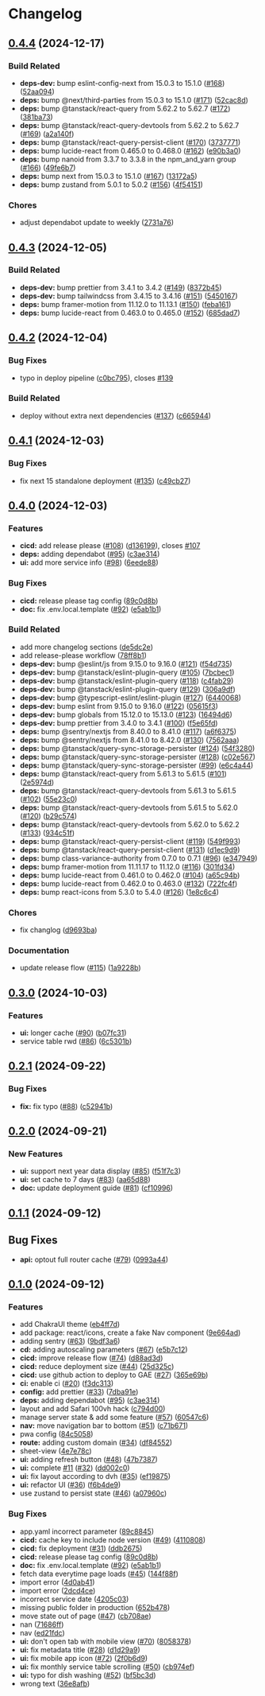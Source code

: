 # Changelog

## [0.4.4](https://github.com/wanlong-church/service/compare/v0.4.3...v0.4.4) (2024-12-17)


### Build Related

* **deps-dev:** bump eslint-config-next from 15.0.3 to 15.1.0 ([#168](https://github.com/wanlong-church/service/issues/168)) ([52aa094](https://github.com/wanlong-church/service/commit/52aa094b194e42ce8106dea8cd497d86d1b80fb4))
* **deps:** bump @next/third-parties from 15.0.3 to 15.1.0 ([#171](https://github.com/wanlong-church/service/issues/171)) ([52cac8d](https://github.com/wanlong-church/service/commit/52cac8d390bf2a118e5bf61f99ffec3371e4fc22))
* **deps:** bump @tanstack/react-query from 5.62.2 to 5.62.7 ([#172](https://github.com/wanlong-church/service/issues/172)) ([381ba73](https://github.com/wanlong-church/service/commit/381ba73f0f2e522a3ec1ca1ed5eb2f8a50760018))
* **deps:** bump @tanstack/react-query-devtools from 5.62.2 to 5.62.7 ([#169](https://github.com/wanlong-church/service/issues/169)) ([a2a140f](https://github.com/wanlong-church/service/commit/a2a140f05dd830ca58aa60e75f408e5233873e6b))
* **deps:** bump @tanstack/react-query-persist-client ([#170](https://github.com/wanlong-church/service/issues/170)) ([3737771](https://github.com/wanlong-church/service/commit/3737771a6155d8f2fed8174fdad1a3be40d2332a))
* **deps:** bump lucide-react from 0.465.0 to 0.468.0 ([#162](https://github.com/wanlong-church/service/issues/162)) ([e90b3a0](https://github.com/wanlong-church/service/commit/e90b3a044a21e6f826eedd96cbaac2f6c63dcec6))
* **deps:** bump nanoid from 3.3.7 to 3.3.8 in the npm_and_yarn group ([#166](https://github.com/wanlong-church/service/issues/166)) ([49fe6b7](https://github.com/wanlong-church/service/commit/49fe6b77b163feb8789ca2adff9fcdf12da81185))
* **deps:** bump next from 15.0.3 to 15.1.0 ([#167](https://github.com/wanlong-church/service/issues/167)) ([13172a5](https://github.com/wanlong-church/service/commit/13172a5385b55dda085bf48e8805fce08255a0b6))
* **deps:** bump zustand from 5.0.1 to 5.0.2 ([#156](https://github.com/wanlong-church/service/issues/156)) ([4f54151](https://github.com/wanlong-church/service/commit/4f54151c58ce788af68d0d7e031cd68c0805ba31))


### Chores

* adjust dependabot update to weekly ([2731a76](https://github.com/wanlong-church/service/commit/2731a76b23910fa7ddc3e3a478e51c6b194a4340))

## [0.4.3](https://github.com/wanlong-church/service/compare/v0.4.2...v0.4.3) (2024-12-05)


### Build Related

* **deps-dev:** bump prettier from 3.4.1 to 3.4.2 ([#149](https://github.com/wanlong-church/service/issues/149)) ([8372b45](https://github.com/wanlong-church/service/commit/8372b45e4d81d055cfc1d5c7d61ec5afbbc0ec82))
* **deps-dev:** bump tailwindcss from 3.4.15 to 3.4.16 ([#151](https://github.com/wanlong-church/service/issues/151)) ([5450167](https://github.com/wanlong-church/service/commit/54501676bdf3bd70b56eea93a1d402c1c1212c55))
* **deps:** bump framer-motion from 11.12.0 to 11.13.1 ([#150](https://github.com/wanlong-church/service/issues/150)) ([feba161](https://github.com/wanlong-church/service/commit/feba16160b56c90d73fdf4b8b0e0075e1f838c5f))
* **deps:** bump lucide-react from 0.463.0 to 0.465.0 ([#152](https://github.com/wanlong-church/service/issues/152)) ([685dad7](https://github.com/wanlong-church/service/commit/685dad76eb1d53e55a7ee964009e0a6cfcc8c9ee))

## [0.4.2](https://github.com/wanlong-church/service/compare/v0.4.1...v0.4.2) (2024-12-04)


### Bug Fixes

* typo in deploy pipeline ([c0bc795](https://github.com/wanlong-church/service/commit/c0bc795a2c0481a47af7a18d9f07a76200ec0ecb)), closes [#139](https://github.com/wanlong-church/service/issues/139)


### Build Related

* deploy without extra next dependencies ([#137](https://github.com/wanlong-church/service/issues/137)) ([c665944](https://github.com/wanlong-church/service/commit/c665944e424609a9a3ca242a3b147d96f3816443))

## [0.4.1](https://github.com/wanlong-church/service/compare/v0.4.0...v0.4.1) (2024-12-03)


### Bug Fixes

* fix next 15 standalone deployment ([#135](https://github.com/wanlong-church/service/issues/135)) ([c49cb27](https://github.com/wanlong-church/service/commit/c49cb2731d17eecfb20eb1383961fac501a2db43))

## [0.4.0](https://github.com/wanlong-church/service/compare/v0.3.0...v0.4.0) (2024-12-03)


### Features

* **cicd:** add release please ([#108](https://github.com/wanlong-church/service/issues/108)) ([d136199](https://github.com/wanlong-church/service/commit/d136199ba3d8ca91d2c8a1efb9a02aa7633be61a)), closes [#107](https://github.com/wanlong-church/service/issues/107)
* **deps:** adding dependabot ([#95](https://github.com/wanlong-church/service/issues/95)) ([c3ae314](https://github.com/wanlong-church/service/commit/c3ae3143af52615e70620ff1cc014be67adb113f))
* **ui:** add more service info ([#98](https://github.com/wanlong-church/service/issues/98)) ([6eede88](https://github.com/wanlong-church/service/commit/6eede884ce2971b5d82b39413bb7c62b7afae9e1))


### Bug Fixes

* **cicd:** release please tag config ([89c0d8b](https://github.com/wanlong-church/service/commit/89c0d8bc9d29c09fce09fe626ea6340a6a4b9ec2))
* **doc:** fix .env.local.template ([#92](https://github.com/wanlong-church/service/issues/92)) ([e5ab1b1](https://github.com/wanlong-church/service/commit/e5ab1b1d0b7718b0198aaf428fa302c5315ea8cf))


### Build Related

* add more changelog sections ([de5dc2e](https://github.com/wanlong-church/service/commit/de5dc2e52a883f9fad0b45fa2b54790df8e0ce42))
* add release-please workflow ([78ff8b1](https://github.com/wanlong-church/service/commit/78ff8b1fb71813cbf8b31329433820f1fabbaa3e))
* **deps-dev:** bump @eslint/js from 9.15.0 to 9.16.0 ([#121](https://github.com/wanlong-church/service/issues/121)) ([f54d735](https://github.com/wanlong-church/service/commit/f54d73521c8d75d7fd6d9d0cd6bc514250cbc717))
* **deps-dev:** bump @tanstack/eslint-plugin-query ([#105](https://github.com/wanlong-church/service/issues/105)) ([7bcbec1](https://github.com/wanlong-church/service/commit/7bcbec10af807699a1ae218a7eca941ef3a3c98c))
* **deps-dev:** bump @tanstack/eslint-plugin-query ([#118](https://github.com/wanlong-church/service/issues/118)) ([c4fab29](https://github.com/wanlong-church/service/commit/c4fab29c3eb3f5c891137b051b594167b25f34bd))
* **deps-dev:** bump @tanstack/eslint-plugin-query ([#129](https://github.com/wanlong-church/service/issues/129)) ([306a9df](https://github.com/wanlong-church/service/commit/306a9dfe8c1769f3dc1c19dbc3faeefd2c8d23f8))
* **deps-dev:** bump @typescript-eslint/eslint-plugin ([#127](https://github.com/wanlong-church/service/issues/127)) ([6440068](https://github.com/wanlong-church/service/commit/6440068cbc1dc946f7678300a9fafef74b34394f))
* **deps-dev:** bump eslint from 9.15.0 to 9.16.0 ([#122](https://github.com/wanlong-church/service/issues/122)) ([05615f3](https://github.com/wanlong-church/service/commit/05615f309e8a50fc6d1a1584ff250ffc2020efff))
* **deps-dev:** bump globals from 15.12.0 to 15.13.0 ([#123](https://github.com/wanlong-church/service/issues/123)) ([16494d6](https://github.com/wanlong-church/service/commit/16494d6fb60b71181497aeacc290b5503c509eb7))
* **deps-dev:** bump prettier from 3.4.0 to 3.4.1 ([#100](https://github.com/wanlong-church/service/issues/100)) ([f5e65fd](https://github.com/wanlong-church/service/commit/f5e65fd2b12c322d841789d2413b2a4364c0bc55))
* **deps:** bump @sentry/nextjs from 8.40.0 to 8.41.0 ([#117](https://github.com/wanlong-church/service/issues/117)) ([a6f6375](https://github.com/wanlong-church/service/commit/a6f6375775ce9bf3897af3db6f7777a645877558))
* **deps:** bump @sentry/nextjs from 8.41.0 to 8.42.0 ([#130](https://github.com/wanlong-church/service/issues/130)) ([7562aaa](https://github.com/wanlong-church/service/commit/7562aaaa59fb9d55253f4c39f7899106cef185c8))
* **deps:** bump @tanstack/query-sync-storage-persister ([#124](https://github.com/wanlong-church/service/issues/124)) ([54f3280](https://github.com/wanlong-church/service/commit/54f3280050720b420c0d26253c26bde38ff3f46e))
* **deps:** bump @tanstack/query-sync-storage-persister ([#128](https://github.com/wanlong-church/service/issues/128)) ([c02e567](https://github.com/wanlong-church/service/commit/c02e5677074359c3fc43485c3b0d2b4fc1ae772a))
* **deps:** bump @tanstack/query-sync-storage-persister ([#99](https://github.com/wanlong-church/service/issues/99)) ([e6c4a44](https://github.com/wanlong-church/service/commit/e6c4a44696732a2d9040b16138d9c51092fb0225))
* **deps:** bump @tanstack/react-query from 5.61.3 to 5.61.5 ([#101](https://github.com/wanlong-church/service/issues/101)) ([2e5974d](https://github.com/wanlong-church/service/commit/2e5974d5f45026c8cbd8eadc6a6951a1728b6362))
* **deps:** bump @tanstack/react-query-devtools from 5.61.3 to 5.61.5 ([#102](https://github.com/wanlong-church/service/issues/102)) ([55e23c0](https://github.com/wanlong-church/service/commit/55e23c017467f6688f408f7ffbfbe263ed2a775b))
* **deps:** bump @tanstack/react-query-devtools from 5.61.5 to 5.62.0 ([#120](https://github.com/wanlong-church/service/issues/120)) ([b29c574](https://github.com/wanlong-church/service/commit/b29c574aa513e266e7053c0fe29437338acc4c08))
* **deps:** bump @tanstack/react-query-devtools from 5.62.0 to 5.62.2 ([#133](https://github.com/wanlong-church/service/issues/133)) ([934c51f](https://github.com/wanlong-church/service/commit/934c51fbd6db5a3e130babad641c99a5ba7e4dc3))
* **deps:** bump @tanstack/react-query-persist-client ([#119](https://github.com/wanlong-church/service/issues/119)) ([549f993](https://github.com/wanlong-church/service/commit/549f9932d5e3f0d4c79eb89d77824a8a2cf15f5f))
* **deps:** bump @tanstack/react-query-persist-client ([#131](https://github.com/wanlong-church/service/issues/131)) ([d1ec9d9](https://github.com/wanlong-church/service/commit/d1ec9d9db46be827240ef3042fe50a9653243ee1))
* **deps:** bump class-variance-authority from 0.7.0 to 0.7.1 ([#96](https://github.com/wanlong-church/service/issues/96)) ([e347949](https://github.com/wanlong-church/service/commit/e34794946e886073a18fb9cc3ac0cc78dae2ad30))
* **deps:** bump framer-motion from 11.11.17 to 11.12.0 ([#116](https://github.com/wanlong-church/service/issues/116)) ([301fd34](https://github.com/wanlong-church/service/commit/301fd34aab1bcfaa924055097d78821c238a6c02))
* **deps:** bump lucide-react from 0.461.0 to 0.462.0 ([#104](https://github.com/wanlong-church/service/issues/104)) ([a65c94b](https://github.com/wanlong-church/service/commit/a65c94be088044beb27c53d39652471fb5463725))
* **deps:** bump lucide-react from 0.462.0 to 0.463.0 ([#132](https://github.com/wanlong-church/service/issues/132)) ([722fc4f](https://github.com/wanlong-church/service/commit/722fc4f56cb6e8e72be6372b50a7a2298541f969))
* **deps:** bump react-icons from 5.3.0 to 5.4.0 ([#126](https://github.com/wanlong-church/service/issues/126)) ([1e8c6c4](https://github.com/wanlong-church/service/commit/1e8c6c44d42625c23e5e754e8029dda7692bb41f))


### Chores

* fix changlog ([d9693ba](https://github.com/wanlong-church/service/commit/d9693bae1678bef57ec4bc0d21539571499cc023))


### Documentation

* update release flow ([#115](https://github.com/wanlong-church/service/issues/115)) ([1a9228b](https://github.com/wanlong-church/service/commit/1a9228b47bd8520c7004ce93cf510a14ed93ce1d))

## [0.3.0](https://github.com/wanlong-church/service/compare/v0.2.1...v0.3.0) (2024-10-03)

### Features

- **ui:** longer cache ([#90](https://github.com/wanlong-church/service/issues/90)) ([b07fc31](https://github.com/wanlong-church/service/commit/b07fc3113a4c3cca6ed8e9fc6ec495cf49077a57))
- service table rwd ([#86](https://github.com/wanlong-church/service/issues/86)) ([6c5301b](https://github.com/wanlong-church/service/commit/6c5301b2187041fdf12bd65553e312dcbe29e949))

## [0.2.1](https://github.com/wanlong-church/service/compare/v0.2.0...v0.2.1) (2024-09-22)

### Bug Fixes

- **fix:** fix typo ([#88](https://github.com/wanlong-church/service/issues/88)) ([c52941b](https://github.com/wanlong-church/service/commit/c52941bd64081ccc5087f058bb27d39afbd5b2c8))

## [0.2.0](https://github.com/wanlong-church/service/compare/v0.1.1...v0.2.0) (2024-09-21)

### New Features

- **ui:** support next year data display ([#85](https://github.com/wanlong-church/service/issues/85)) ([f51f7c3](https://github.com/wanlong-church/service/commit/f51f7c384260e81edde3ac09347904bc9e26be43))
- **ui:** set cache to 7 days ([#83](https://github.com/wanlong-church/service/issues/83)) ([aa65d88](https://github.com/wanlong-church/service/commit/aa65d88ac2d0fbb56c7e6e010ae2fc0807539e2b))
- **doc:** update deployment guide ([#81](https://github.com/wanlong-church/service/issues/81)) ([cf10996](https://github.com/wanlong-church/service/commit/cf10996f2b963e5e21e233bc088cad676a4e6d41))

## [0.1.1](https://github.com/wanlong-church/service/compare/v0.1.0...v0.1.1) (2024-09-12)

## Bug Fixes

- **api:** optout full router cache ([#79](https://github.com/wanlong-church/service/issues/79)) ([0993a44](https://github.com/wanlong-church/service/commit/0993a443e3fac493b0d0a0510fbeee2e525e1e16))

## [0.1.0](https://github.com/wanlong-church/service/commits/0.1.0) (2024-09-12)

### Features

- add ChakraUI theme ([eb4ff7d](https://github.com/wanlong-church/service/commit/eb4ff7dfec5122f4937a3764e0cd6bf67a1442ae))
- add package: react/icons, create a fake Nav component ([9e664ad](https://github.com/wanlong-church/service/commit/9e664adcdc7c5f421a33dec362b496fe7b3e9a87))
- adding sentry ([#63](https://github.com/wanlong-church/service/issues/63)) ([9bdf3a6](https://github.com/wanlong-church/service/commit/9bdf3a6be895548b914d14c796e4e3b9a0707e05))
- **cd:** adding autoscaling parameters ([#67](https://github.com/wanlong-church/service/issues/67)) ([e5b7c12](https://github.com/wanlong-church/service/commit/e5b7c12f476671ba846996b12079e872e12d1777))
- **cicd:** improve release flow ([#74](https://github.com/wanlong-church/service/issues/74)) ([d88ad3d](https://github.com/wanlong-church/service/commit/d88ad3d52ec21da363a2bc5c242c309fd267bb0a))
- **cicd:** reduce deployment size ([#44](https://github.com/wanlong-church/service/issues/44)) ([25d325c](https://github.com/wanlong-church/service/commit/25d325c9a6d08e3128101bd0134bada7705d70d5))
- **cicd:** use github action to deploy to GAE ([#27](https://github.com/wanlong-church/service/issues/27)) ([365e69b](https://github.com/wanlong-church/service/commit/365e69bb8666dda8779a3c70e6f444eaa0a0673a))
- **ci:** enable ci ([#20](https://github.com/wanlong-church/service/issues/20)) ([f3dc313](https://github.com/wanlong-church/service/commit/f3dc313ae773bad3b104ec754d26c29ac0133f5f))
- **config:** add prettier ([#33](https://github.com/wanlong-church/service/issues/33)) ([7dba91e](https://github.com/wanlong-church/service/commit/7dba91e2df8b3421c4368350696e74f9b38260f0))
- **deps:** adding dependabot ([#95](https://github.com/wanlong-church/service/issues/95)) ([c3ae314](https://github.com/wanlong-church/service/commit/c3ae3143af52615e70620ff1cc014be67adb113f))
- layout and add Safari 100vh hack ([c794d00](https://github.com/wanlong-church/service/commit/c794d0010a6f62cd30dfc64f8f295a7094e89eae))
- manage server state & add some feature ([#57](https://github.com/wanlong-church/service/issues/57)) ([60547c6](https://github.com/wanlong-church/service/commit/60547c6340ff829c891611c8af3064b46f41cb6a))
- **nav:** move navigation bar to bottom ([#51](https://github.com/wanlong-church/service/issues/51)) ([c71b671](https://github.com/wanlong-church/service/commit/c71b671984e16abb5b3732102ecb425e7f9c8fca))
- pwa config ([84c5058](https://github.com/wanlong-church/service/commit/84c5058f35b9f4e7be697fd2a3dc3eba4c3f92c5))
- **route:** adding custom domain ([#34](https://github.com/wanlong-church/service/issues/34)) ([df84552](https://github.com/wanlong-church/service/commit/df8455287445ab042949543d1e9836025738782d))
- sheet-view ([4e7e78c](https://github.com/wanlong-church/service/commit/4e7e78cc4551a80810a80e2b5abc4b32ab964c30))
- **ui:** adding refresh button ([#48](https://github.com/wanlong-church/service/issues/48)) ([47b7387](https://github.com/wanlong-church/service/commit/47b7387c95c6367a80dc353604e101f5f178697f))
- **ui:** complete [#11](https://github.com/wanlong-church/service/issues/11) ([#32](https://github.com/wanlong-church/service/issues/32)) ([dd002c0](https://github.com/wanlong-church/service/commit/dd002c012b56c88c0b664d9160247394e4a02563))
- **ui:** fix layout according to dvh ([#35](https://github.com/wanlong-church/service/issues/35)) ([ef19875](https://github.com/wanlong-church/service/commit/ef19875fa3b67048a810d8ae83ee3c187e7a65fa))
- **ui:** refactor UI ([#36](https://github.com/wanlong-church/service/issues/36)) ([f6b4de9](https://github.com/wanlong-church/service/commit/f6b4de9d3a5b60a3f178c654f8f55e8350416501))
- use zustand to persist state ([#46](https://github.com/wanlong-church/service/issues/46)) ([a07960c](https://github.com/wanlong-church/service/commit/a07960cc65d6a0ed8d10f437bfed20b0a7238772))

### Bug Fixes

- app.yaml incorrect parameter ([89c8845](https://github.com/wanlong-church/service/commit/89c884573f86d6ca778296c2332d38206f7be82d))
- **cicd:** cache key to include node version ([#49](https://github.com/wanlong-church/service/issues/49)) ([4110808](https://github.com/wanlong-church/service/commit/411080897afc1683e8737303e2ed3c14ff03e0b4))
- **cicd:** fix deployment ([#31](https://github.com/wanlong-church/service/issues/31)) ([ddb2675](https://github.com/wanlong-church/service/commit/ddb2675cb80967cd1faa9e022659e757688b56df))
- **cicd:** release please tag config ([89c0d8b](https://github.com/wanlong-church/service/commit/89c0d8bc9d29c09fce09fe626ea6340a6a4b9ec2))
- **doc:** fix .env.local.template ([#92](https://github.com/wanlong-church/service/issues/92)) ([e5ab1b1](https://github.com/wanlong-church/service/commit/e5ab1b1d0b7718b0198aaf428fa302c5315ea8cf))
- fetch data everytime page loads ([#45](https://github.com/wanlong-church/service/issues/45)) ([144f88f](https://github.com/wanlong-church/service/commit/144f88fe480af8e0bbd1eb72e0fe48d9daf988ff))
- import error ([4d0ab41](https://github.com/wanlong-church/service/commit/4d0ab414a594902c21d92ecdd2a07adcb96079f1))
- import error ([2dcd4ce](https://github.com/wanlong-church/service/commit/2dcd4cea3650d9cf70c884a83de7e00c8abae243))
- incorrect service date ([4205c03](https://github.com/wanlong-church/service/commit/4205c038b0a1116d4fcd610fdf33ab7fb6eba74e))
- missing public folder in production ([652b478](https://github.com/wanlong-church/service/commit/652b478e6eba1f75fcbb458e1ec17d1479aaca0a))
- move state out of page ([#47](https://github.com/wanlong-church/service/issues/47)) ([cb708ae](https://github.com/wanlong-church/service/commit/cb708ae4a7bf24260425f5ebc427a60abe57fd7e))
- nan ([71686ff](https://github.com/wanlong-church/service/commit/71686ff29189a0ee7d5c6c6b0b06329854820f49))
- nav ([ed21fdc](https://github.com/wanlong-church/service/commit/ed21fdcd8ffb21a4b5f65b462b38f3a44b811bef))
- **ui:** don't open tab with mobile view ([#70](https://github.com/wanlong-church/service/issues/70)) ([8058378](https://github.com/wanlong-church/service/commit/8058378a6f0a73ec27a3f8885bc825b629f4e32a))
- **ui:** fix metadata title ([#28](https://github.com/wanlong-church/service/issues/28)) ([d1d29a9](https://github.com/wanlong-church/service/commit/d1d29a97d93e997e1c0a6d92a37340da9a6b42b0))
- **ui:** fix mobile app icon ([#72](https://github.com/wanlong-church/service/issues/72)) ([2f0b6d9](https://github.com/wanlong-church/service/commit/2f0b6d920d62476966720bc033639c04d3411639))
- **ui:** fix monthly service table scrolling ([#50](https://github.com/wanlong-church/service/issues/50)) ([cb974ef](https://github.com/wanlong-church/service/commit/cb974efe8c050a6404641b9a4d23c251548c6481))
- **ui:** typo for dish washing ([#52](https://github.com/wanlong-church/service/issues/52)) ([bf5bc3d](https://github.com/wanlong-church/service/commit/bf5bc3de2e10fa22fd875c65e315f1ff9273aa67))
- wrong text ([36e8afb](https://github.com/wanlong-church/service/commit/36e8afb3aacd7495c03484555ff4a12c81e3305a))
